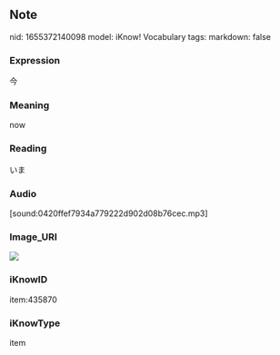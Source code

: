 ## Note
nid: 1655372140098
model: iKnow! Vocabulary
tags: 
markdown: false

### Expression
今

### Meaning
now

### Reading
いま

### Audio
[sound:0420ffef7934a779222d902d08b76cec.mp3]

### Image_URI
<img src="66a7838150edef1c31953e03488d7566.jpg">

### iKnowID
item:435870

### iKnowType
item
